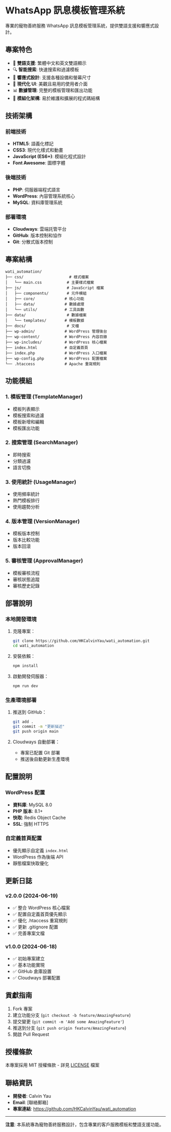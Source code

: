 # WhatsApp 訊息模板管理系統

專業的寵物善終服務 WhatsApp 訊息模板管理系統，提供雙語支援和響應式設計。

## 專案特色

- 🚀 **雙語支援**: 繁體中文和英文雙語顯示
- 🔍 **智能搜索**: 快速搜索和過濾模板
- 📱 **響應式設計**: 支援各種設備和螢幕尺寸
- 🎨 **現代化 UI**: 美觀且易用的使用者介面
- 📊 **數據管理**: 完整的模板管理和匯出功能
- 🔧 **模組化架構**: 易於維護和擴展的程式碼結構

## 技術架構

### 前端技術
- **HTML5**: 語義化標記
- **CSS3**: 現代化樣式和動畫
- **JavaScript (ES6+)**: 模組化程式設計
- **Font Awesome**: 圖標字體

### 後端技術
- **PHP**: 伺服器端程式語言
- **WordPress**: 內容管理系統核心
- **MySQL**: 資料庫管理系統

### 部署環境
- **Cloudways**: 雲端託管平台
- **GitHub**: 版本控制和協作
- **Git**: 分散式版本控制

## 專案結構

```
wati_automation/
├── css/                    # 樣式檔案
│   └── main.css           # 主要樣式檔案
├── js/                    # JavaScript 檔案
│   ├── components/        # 元件模組
│   ├── core/             # 核心功能
│   ├── data/             # 數據處理
│   └── utils/            # 工具函數
├── data/                  # 數據檔案
│   └── templates/        # 模板數據
├── docs/                  # 文檔
├── wp-admin/             # WordPress 管理後台
├── wp-content/           # WordPress 內容目錄
├── wp-includes/          # WordPress 核心檔案
├── index.html            # 自定義首頁
├── index.php             # WordPress 入口檔案
├── wp-config.php         # WordPress 配置檔案
└── .htaccess             # Apache 重寫規則
```

## 功能模組

### 1. 模板管理 (TemplateManager)
- 模板列表顯示
- 模板搜索和過濾
- 模板新增和編輯
- 模板匯出功能

### 2. 搜索管理 (SearchManager)
- 即時搜索
- 分類過濾
- 語言切換

### 3. 使用統計 (UsageManager)
- 使用頻率統計
- 熱門模板排行
- 使用趨勢分析

### 4. 版本管理 (VersionManager)
- 模板版本控制
- 版本比較功能
- 版本回滾

### 5. 審核管理 (ApprovalManager)
- 模板審核流程
- 審核狀態追蹤
- 審核歷史記錄

## 部署說明

### 本地開發環境
1. 克隆專案：
   ```bash
   git clone https://github.com/HKCalvinYau/wati_automation.git
   cd wati_automation
   ```

2. 安裝依賴：
   ```bash
   npm install
   ```

3. 啟動開發伺服器：
   ```bash
   npm run dev
   ```

### 生產環境部署
1. 推送到 GitHub：
   ```bash
   git add .
   git commit -m "更新描述"
   git push origin main
   ```

2. Cloudways 自動部署：
   - 專案已配置 Git 部署
   - 推送後自動更新生產環境

## 配置說明

### WordPress 配置
- **資料庫**: MySQL 8.0
- **PHP 版本**: 8.1+
- **快取**: Redis Object Cache
- **SSL**: 強制 HTTPS

### 自定義首頁配置
- 優先顯示自定義 `index.html`
- WordPress 作為後端 API
- 靜態檔案快取優化

## 更新日誌

### v2.0.0 (2024-06-19)
- ✅ 整合 WordPress 核心檔案
- ✅ 配置自定義首頁優先顯示
- ✅ 優化 .htaccess 重寫規則
- ✅ 更新 .gitignore 配置
- ✅ 完善專案文檔

### v1.0.0 (2024-06-18)
- ✅ 初始專案建立
- ✅ 基本功能實現
- ✅ GitHub 倉庫設置
- ✅ Cloudways 部署配置

## 貢獻指南

1. Fork 專案
2. 建立功能分支 (`git checkout -b feature/AmazingFeature`)
3. 提交變更 (`git commit -m 'Add some AmazingFeature'`)
4. 推送到分支 (`git push origin feature/AmazingFeature`)
5. 開啟 Pull Request

## 授權條款

本專案採用 MIT 授權條款 - 詳見 [LICENSE](LICENSE) 檔案

## 聯絡資訊

- **開發者**: Calvin Yau
- **Email**: [聯絡郵箱]
- **專案連結**: https://github.com/HKCalvinYau/wati_automation

---

**注意**: 本系統專為寵物善終服務設計，包含專業的客戶服務模板和雙語支援功能。
